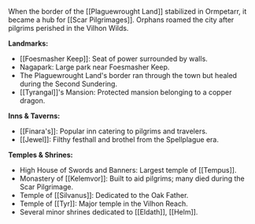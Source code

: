 When the border of the [[Plaguewrought Land]] stabilized in Ormpetarr, it became a hub for [[Scar Pilgrimages]]. Orphans roamed the city after pilgrims perished in the Vilhon Wilds.

**Landmarks:**
- [[Foesmasher Keep]]: Seat of power surrounded by walls.
- Nagapark: Large park near Foesmasher Keep.
- The Plaguewrought Land's border ran through the town but healed during the Second Sundering.
- [[Tyrangal]]'s Mansion: Protected mansion belonging to a copper dragon.

**Inns & Taverns:**
- [[Finara's]]: Popular inn catering to pilgrims and travelers.
- [[Jewel]]: Filthy festhall and brothel from the Spellplague era.

**Temples & Shrines:**
- High House of Swords and Banners: Largest temple of [[Tempus]].
- Monastery of [[Kelemvor]]: Built to aid pilgrims; many died during the Scar Pilgrimage.
- Temple of [[Silvanus]]: Dedicated to the Oak Father.
- Temple of [[Tyr]]: Major temple in the Vilhon Reach.
- Several minor shrines dedicated to [[Eldath]], [[Helm]].